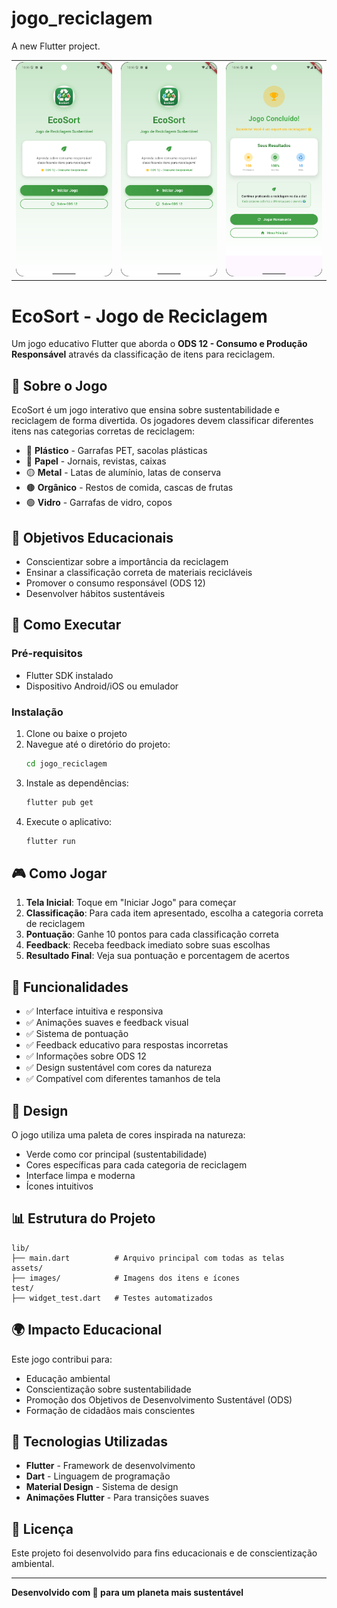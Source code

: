 # jogo_reciclagem

A new Flutter project.


|   |  |  |
| ------------- | ------------- | ------------- |
| ![Screenshot_20250709_185549.png](Screenshot_20250709_185549.png) | ![Screenshot_20250709_185549.png](Screenshot_20250709_185549.png) |![Screenshot_20250709_185640.png](Screenshot_20250709_185640.png) |


# EcoSort - Jogo de Reciclagem

Um jogo educativo Flutter que aborda o **ODS 12 - Consumo e Produção Responsável** através da classificação de itens para reciclagem.

## 📱 Sobre o Jogo

EcoSort é um jogo interativo que ensina sobre sustentabilidade e reciclagem de forma divertida. Os jogadores devem classificar diferentes itens nas categorias corretas de reciclagem:

- 🔴 **Plástico** - Garrafas PET, sacolas plásticas
- 🔵 **Papel** - Jornais, revistas, caixas
- 🟡 **Metal** - Latas de alumínio, latas de conserva
- 🟤 **Orgânico** - Restos de comida, cascas de frutas
- 🟢 **Vidro** - Garrafas de vidro, copos

## 🎯 Objetivos Educacionais

- Conscientizar sobre a importância da reciclagem
- Ensinar a classificação correta de materiais recicláveis
- Promover o consumo responsável (ODS 12)
- Desenvolver hábitos sustentáveis

## 🚀 Como Executar

### Pré-requisitos
- Flutter SDK instalado
- Dispositivo Android/iOS ou emulador

### Instalação
1. Clone ou baixe o projeto
2. Navegue até o diretório do projeto:
   ```bash
   cd jogo_reciclagem
   ```
3. Instale as dependências:
   ```bash
   flutter pub get
   ```
4. Execute o aplicativo:
   ```bash
   flutter run
   ```

## 🎮 Como Jogar

1. **Tela Inicial**: Toque em "Iniciar Jogo" para começar
2. **Classificação**: Para cada item apresentado, escolha a categoria correta de reciclagem
3. **Pontuação**: Ganhe 10 pontos para cada classificação correta
4. **Feedback**: Receba feedback imediato sobre suas escolhas
5. **Resultado Final**: Veja sua pontuação e porcentagem de acertos

## 🌟 Funcionalidades

- ✅ Interface intuitiva e responsiva
- ✅ Animações suaves e feedback visual
- ✅ Sistema de pontuação
- ✅ Feedback educativo para respostas incorretas
- ✅ Informações sobre ODS 12
- ✅ Design sustentável com cores da natureza
- ✅ Compatível com diferentes tamanhos de tela

## 🎨 Design

O jogo utiliza uma paleta de cores inspirada na natureza:
- Verde como cor principal (sustentabilidade)
- Cores específicas para cada categoria de reciclagem
- Interface limpa e moderna
- Ícones intuitivos

## 📊 Estrutura do Projeto

```
lib/
├── main.dart          # Arquivo principal com todas as telas
assets/
├── images/            # Imagens dos itens e ícones
test/
├── widget_test.dart   # Testes automatizados
```

## 🌍 Impacto Educacional

Este jogo contribui para:
- Educação ambiental
- Conscientização sobre sustentabilidade
- Promoção dos Objetivos de Desenvolvimento Sustentável (ODS)
- Formação de cidadãos mais conscientes

## 🔧 Tecnologias Utilizadas

- **Flutter** - Framework de desenvolvimento
- **Dart** - Linguagem de programação
- **Material Design** - Sistema de design
- **Animações Flutter** - Para transições suaves

## 📝 Licença

Este projeto foi desenvolvido para fins educacionais e de conscientização ambiental.

---

**Desenvolvido com 💚 para um planeta mais sustentável**
